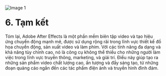 <img src="https://count-viewer.vercel.app//api/blog/view?url=https://creatipath.github.io/after-effects/section6.html" alt="Image 1" style="float: left">


# 6\. Tạm kết

Tóm lại, Adobe After Effects là một phần mềm biên tập video và tạo hiệu ứng chuyển động mạnh mẽ, được sử dụng rộng rãi trong lĩnh vực thiết kế đồ họa chuyển động, sản xuất video và làm phim. Với các tính năng đa dạng và khả năng tùy chỉnh cao, nó là công cụ không thể thiếu cho những người làm việc trong lĩnh vực truyền thông, marketing, và giải trí. Điều này giúp tạo ra những sản phẩm video chất lượng cao, ấn tượng và đầy sáng tạo, từ những đoạn quảng cáo ngắn đến các tác phẩm điện ảnh và truyền hình đình đám.